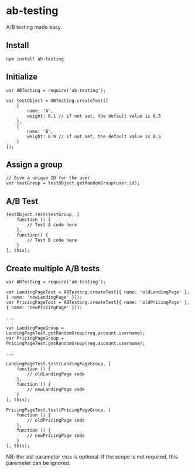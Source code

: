 ab-testing
==========

A/B testing made easy.

## Install

	npm install ab-testing

## Initialize

	var ABTesting = require('ab-testing');

	var testObject = ABTesting.createTest([
		{
			name: 'A',
			weight: 0.1 // if not set, the default value is 0.5
		},
		{
			name: 'B',
			weight: 0.9 // if not set, the default value is 0.5
		}
	]);

## Assign a group

	// Give a unique ID for the user
	var testGroup = testObject.getRandomGroup(user.id);
	
## A/B Test

	testObject.test(testGroup, [
        function () {
            // Test A code here
        },
        function() {
            // Test B code here
        }
    ], this);

## Create multiple A/B tests

	var ABTesting = require('ab-testing');

	var LandingPageTest = ABTesting.createTest[{ name: 'oldLandingPage' }, { name: 'newLandingPage' }]);
	var PricingPageTest = ABTesting.createTest[{ name: 'oldPricingPage' }, { name: 'newPricingPage' }]);

	...

	var LandingPageGroup = LandingPageTest.getRandomGroup(req.account.username);
	var PricingPageGroup = PricingPageTest.getRandomGroup(req.account.username);

	...

	LandingPageTest.test(LandingPageGroup, [
		function () {
			// oldLandingPage code
		},
		function () {
			// newLandingPage code
		}
	], this);

	PricingPageTest.test(PricingPageGroup, [
		function () {
			// oldPricingPage code
		},
		function () {
			// newPricingPage code
		}
	], this);


NB: the last parameter `this` is optional. If the scope is not required, this paremeter can be ignored.

